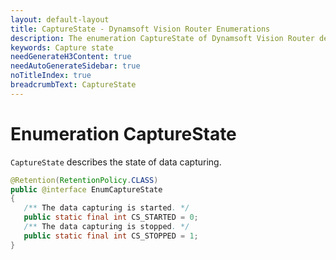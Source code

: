 ```yaml
---
layout: default-layout
title: CaptureState - Dynamsoft Vision Router Enumerations
description: The enumeration CaptureState of Dynamsoft Vision Router describes the state of data capturing.
keywords: Capture state
needGenerateH3Content: true
needAutoGenerateSidebar: true
noTitleIndex: true
breadcrumbText: CaptureState
---
```


# Enumeration CaptureState

`CaptureState` describes the state of data capturing.

```java
@Retention(RetentionPolicy.CLASS)
public @interface EnumCaptureState
{
   /** The data capturing is started. */
   public static final int CS_STARTED = 0;
   /** The data capturing is stopped. */
   public static final int CS_STOPPED = 1;
}
```
